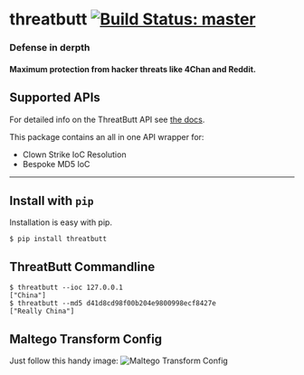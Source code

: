 # threatbutt  [![Build Status: master](https://travis-ci.org/ivanlei/threatbutt.svg?branch=master)](https://travis-ci.org/ivanlei/threatbutt)

### Defense in derpth
#### Maximum protection from hacker threats like 4Chan and Reddit.


## Supported APIs
For detailed info on the ThreatButt API see [the docs](http://docs.threatbutt.com).

This package contains an all in one API wrapper for:
* Clown Strike IoC Resolution
* Bespoke MD5 IoC

----

## Install with `pip`
Installation is easy with pip.
```shell
$ pip install threatbutt
```

## ThreatButt Commandline
```shell
$ threatbutt --ioc 127.0.0.1
["China"]
$ threatbutt --md5 d41d8cd98f00b204e9800998ecf8427e
["Really China"]
```

## Maltego Transform Config
Just follow this handy image:
![Maltego Transform Config](/images/transform_config.png)
